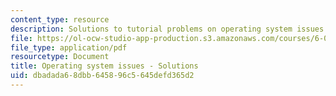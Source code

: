 ```yaml
---
content_type: resource
description: Solutions to tutorial problems on operating system issues.
file: https://ol-ocw-studio-app-production.s3.amazonaws.com/courses/6-004-computation-structures-spring-2009/dbadada68dbb645896c5645defd365d2_MIT6_004s09_tutor18_sol.pdf
file_type: application/pdf
resourcetype: Document
title: Operating system issues - Solutions
uid: dbadada6-8dbb-6458-96c5-645defd365d2
---
```

